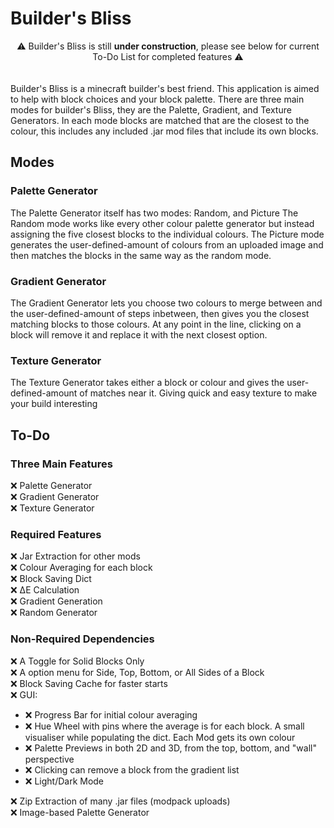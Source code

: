 # Builder's Bliss
<center>⚠️ Builder's Bliss is still <strong>under construction</strong>, please see below for current To-Do List for completed features ⚠️</center>
<br><br>
Builder's Bliss is a minecraft builder's best friend. This application is aimed to help with block choices and your block palette. There are three main modes for builder's Bliss, they are the Palette, Gradient, and Texture Generators. In each mode blocks are matched that are the closest to the colour, this includes any included .jar mod files that include its own blocks. 

## Modes
### Palette Generator
The Palette Generator itself has two modes: Random, and Picture
The Random mode works like every other colour palette generator but instead assigning the five closest blocks to the individual colours. 
The Picture mode generates the user-defined-amount of colours from an uploaded image and then matches the blocks in the same way as the random mode.

### Gradient Generator
The Gradient Generator lets you choose two colours to merge between and the user-defined-amount of steps inbetween, then gives you the closest matching blocks to those colours. At any point in the line, clicking on a block will remove it and replace it with the next closest option.

### Texture Generator
The Texture Generator takes either a block or colour and gives the user-defined-amount of matches near it. Giving quick and easy texture to make your build interesting

## To-Do
### Three Main Features
❌ Palette Generator <br>
❌ Gradient Generator <br>
❌ Texture Generator <br>

### Required Features
❌ Jar Extraction for other mods <br>
❌ Colour Averaging for each block <br>
❌ Block Saving Dict <br>
❌ ΔE Calculation <br> 
❌ Gradient Generation <br>
❌ Random Generator <br>

### Non-Required Dependencies
❌ A Toggle for Solid Blocks Only <br>
❌ A option menu for Side, Top, Bottom, or All Sides of a Block <br>
❌ Block Saving Cache for faster starts <br>
❌ GUI: <br>
- ❌ Progress Bar for initial colour averaging <br>
- ❌ Hue Wheel with pins where the average is for each block. A small visualiser while populating the dict. Each Mod gets its own colour <br>
- ❌ Palette Previews in both 2D and 3D, from the top, bottom, and "wall" perspective <br> 
- ❌ Clicking can remove a block from the gradient list <br>
- ❌ Light/Dark Mode <br>

❌ Zip Extraction of many .jar files (modpack uploads) <br>
❌ Image-based Palette Generator <br>
